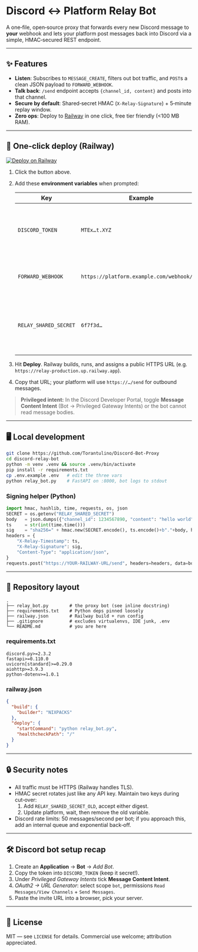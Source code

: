 # Discord ↔ Platform **Relay Bot**

A one‑file, open‑source proxy that forwards every new Discord message to **your** webhook and lets your platform post messages back into Discord via a simple, HMAC‑secured REST endpoint.

---

## ✨ Features
* **Listen**: Subscribes to `MESSAGE_CREATE`, filters out bot traffic, and `POST`s a clean JSON payload to `FORWARD_WEBHOOK`.
* **Talk back**: `/send` endpoint accepts `{channel_id, content}` and posts into that channel.
* **Secure by default**: Shared‑secret HMAC (`X‑Relay‑Signature`) + 5‑minute replay window.
* **Zero ops**: Deploy to [Railway](https://railway.app) in one click, free tier friendly (<100 MB RAM).

---

## 🚀 One‑click deploy (Railway)
[![Deploy on Railway](https://railway.app/button.svg)](https://railway.app/new/template?templateRepo=https://github.com/Torantulino/Discord-Bot-Proxy)

1. Click the button above.  
2. Add these **environment variables** when prompted:

   | Key | Example | Notes |
   |-----|---------|-------|
   | `DISCORD_TOKEN` | `MTEx…t.XYZ` | From *Bot → Reset Token* in the Discord Developer Portal. |
   | `FORWARD_WEBHOOK` | `https://platform.example.com/webhook/abc` | Your platform’s incoming webhook URL. |
   | `RELAY_SHARED_SECRET` | `6f7f3d…` | 32‑byte random hex; generate with `openssl rand -hex 32`. |

3. Hit **Deploy**. Railway builds, runs, and assigns a public HTTPS URL (e.g. `https://relay-production.up.railway.app`).  
4. Copy that URL; your platform will use `https://…/send` for outbound messages.

> **Privileged intent:** In the Discord Developer Portal, toggle **Message Content Intent** (Bot → Privileged Gateway Intents) or the bot cannot read message bodies.

---

## 🖥️ Local development
~~~bash
git clone https://github.com/Torantulino/Discord-Bot-Proxy
cd discord-relay-bot
python -m venv .venv && source .venv/bin/activate
pip install -r requirements.txt
cp .env.example .env   # edit the three vars
python relay_bot.py    # FastAPI on :8000, bot logs to stdout
~~~

### Signing helper (Python)
~~~python
import hmac, hashlib, time, requests, os, json
SECRET = os.getenv("RELAY_SHARED_SECRET")
body   = json.dumps({"channel_id": 1234567890, "content": "hello world"}).encode()
ts     = str(int(time.time()))
sig    = "sha256=" + hmac.new(SECRET.encode(), ts.encode()+b"."+body, hashlib.sha256).hexdigest()
headers = {
    "X-Relay-Timestamp": ts,
    "X-Relay-Signature": sig,
    "Content-Type": "application/json",
}
requests.post("https://YOUR-RAILWAY-URL/send", headers=headers, data=body)
~~~

---

## 📂 Repository layout
```
.
├── relay_bot.py        # the proxy bot (see inline docstring)
├── requirements.txt    # Python deps pinned loosely
├── railway.json        # Railway build + run config
├── .gitignore          # excludes virtualenvs, IDE junk, .env
└── README.md           # you are here
```

### requirements.txt
~~~text
discord.py>=2.3.2
fastapi>=0.110.0
uvicorn[standard]>=0.29.0
aiohttp>=3.9.3
python-dotenv>=1.0.1
~~~

### railway.json
~~~json
{
  "build": {
    "builder": "NIXPACKS"
  },
  "deploy": {
    "startCommand": "python relay_bot.py",
    "healthcheckPath": "/"
  }
}
~~~

---

## 🔒 Security notes
* All traffic must be HTTPS (Railway handles TLS).
* HMAC secret rotates just like any API key. Maintain two keys during cut‑over:
  1. Add `RELAY_SHARED_SECRET_OLD`, accept either digest.
  2. Update platform, wait, then remove the old variable.
* Discord rate limits: 50 messages/second per bot; if you approach this, add an internal queue and exponential back‑off.

---

## 🛠️ Discord bot setup recap
1. Create an **Application** → **Bot** → *Add Bot*.
2. Copy the token into `DISCORD_TOKEN` (keep it secret!).
3. Under *Privileged Gateway Intents* tick **Message Content Intent**.
4. *OAuth2 → URL Generator*: select scope `bot`, permissions `Read Messages/View Channels` + `Send Messages`.
5. Paste the invite URL into a browser, pick your server.

---

## 📜 License
MIT — see `LICENSE` for details. Commercial use welcome; attribution appreciated.
